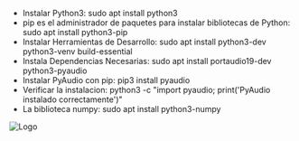 - Instalar Python3: sudo apt install python3
- pip es el administrador de paquetes para instalar bibliotecas de Python: sudo apt install python3-pip
- Instalar Herramientas de Desarrollo: sudo apt install python3-dev python3-venv build-essential
- Instala Dependencias Necesarias: sudo apt install portaudio19-dev python3-pyaudio
- Instalar PyAudio con pip: pip3 install pyaudio
- Verificar la instalacion: python3 -c "import pyaudio; print('PyAudio instalado correctamente')"
- La biblioteca numpy: sudo apt install python3-numpy

![Logo](https://media.tenor.com/x8v1oNUOmg4AAAAM/rickroll-roll.gif)
